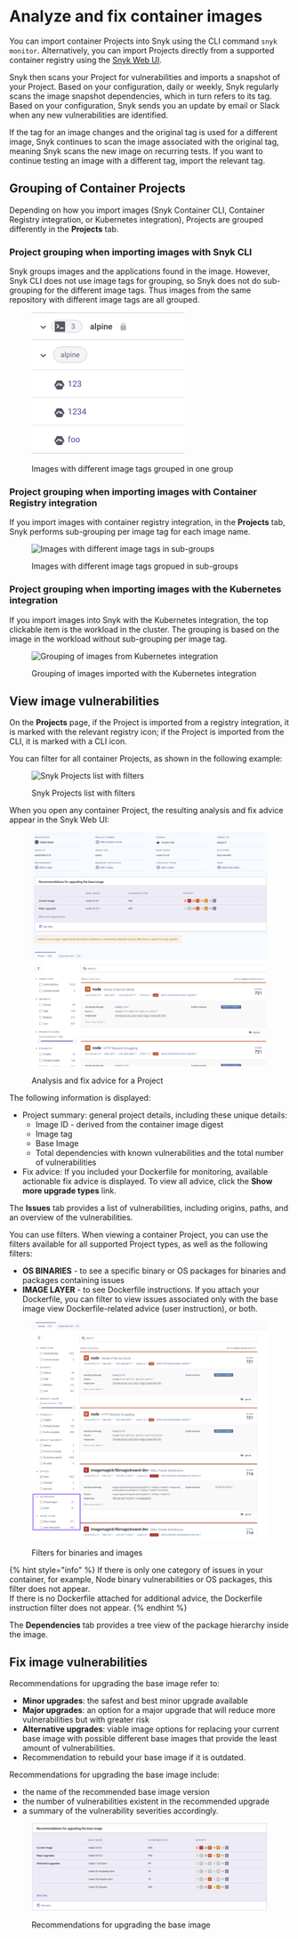 # Analyze and fix container images

You can import container Projects into Snyk using the CLI command `snyk monitor`. Alternatively, you can import Projects directly from a supported container registry using the [Snyk Web UI](../../../getting-started/quickstart/create-a-snyk-account/logging-in-to-an-existing-account.md).

Snyk then scans your Project for vulnerabilities and imports a snapshot of your Project. Based on your configuration, daily or weekly, Snyk regularly scans the image snapshot dependencies, which in turn refers to its tag. Based on your configuration, Snyk sends you an update by email or Slack when any new vulnerabilities are identified.

If the tag for an image changes and the original tag is used for a different image, Snyk continues to scan the image associated with the original tag, meaning Snyk scans the new image on recurring tests. If you want to continue testing an image with a different tag, import the relevant tag.

## Grouping of Container Projects

Depending on how you import images (Snyk Container CLI, Container Registry integration, or Kubernetes integration), Projects are grouped differently in the **Projects** tab.&#x20;

### Project grouping when importing images with Snyk CLI

Snyk groups images and the applications found in the image. However, Snyk CLI does not use image tags for grouping, so Snyk does not do sub-grouping for the different image tags. Thus images from the same repository with different image tags are all grouped.

<figure><img src="../../../.gitbook/assets/image (152).png" alt="Images with different image tags in one group"><figcaption><p>Images with different image tags grouped in one group</p></figcaption></figure>

### Project grouping when importing images with Container Registry integration

If you import images with container registry integration, in the **Projects** tab, Snyk performs sub-grouping per image tag for each image name.

<figure><img src="../../../.gitbook/assets/Screenshot 2022-08-23 at 15.13.18.png" alt="Images with different image tags in sub-groups"><figcaption><p>Images with different image tags gropued in sub-groups</p></figcaption></figure>

### Project grouping when importing images with the Kubernetes integration

If you import images into Snyk with the Kubernetes integration, the top clickable item is the workload in the cluster. The grouping is based on the image in the workload without sub-grouping per image tag.

<figure><img src="../../../.gitbook/assets/Screenshot 2022-08-22 at 19.37.56.png" alt="Grouping of images from Kubernetes integration"><figcaption><p>Grouping of images imported with the Kubernetes integration</p></figcaption></figure>

## View image vulnerabilities

On the **Projects** page, if the Project is imported from a registry integration, it is marked with the relevant registry icon; if the Project is imported from the CLI, it is marked with a CLI icon.

You can filter for all container Projects, as shown in the following example:

<figure><img src="../../../.gitbook/assets/Analysis of container.png" alt="Snyk Projects list with filters"><figcaption><p>Snyk Projects list with filters</p></figcaption></figure>

When you open any container Project, the resulting analysis and fix advice appear in the Snyk Web UI:

<figure><img src="../../../.gitbook/assets/image (315) (1).png" alt="Analysis and fix advice for a Project"><figcaption><p>Analysis and fix advice for a Project</p></figcaption></figure>

The following information is displayed:

* Project summary: general project details, including these unique details:
  * Image ID - derived from the container image digest
  * Image tag
  * Base Image
  * Total dependencies with known vulnerabilities and the total number of vulnerabilities
* Fix advice: If you included your Dockerfile for monitoring, available actionable fix advice is displayed. To view all advice, click the **Show more upgrade types** link.&#x20;

The **Issues** tab provides a list of vulnerabilities, including origins, paths, and an overview of the vulnerabilities.

You can use filters. When viewing a container Project, you can use the filters available for all supported Project types, as well as the following filters:

* **OS BINARIES** - to see a specific binary or OS packages for binaries and packages containing issues
* **IMAGE LAYER** - to see Dockerfile instructions. If you attach your Dockerfile, you can filter to view issues associated only with the base image view Dockerfile-related advice (user instruction), or both.

<figure><img src="../../../.gitbook/assets/image (195) (1) (1) (1) (1) (1) (1) (1) (1) (1) (1) (1) (1) (1) (1) (2).png" alt="Filters for binaries and images"><figcaption><p>Filters for binaries and images</p></figcaption></figure>

{% hint style="info" %}
If there is only one category of issues in your container, for example, Node binary vulnerabilities or OS packages, this filter does not appear.\
If there is no Dockerfile attached for additional advice, the Dockerfile instruction filter does not appear.
{% endhint %}

The **Dependencies** tab provides a tree view of the package hierarchy inside the image.

## Fix image vulnerabilities

Recommendations for upgrading the base image refer to:

* **Minor upgrades**: the safest and best minor upgrade available
* **Major upgrades**: an option for a major upgrade that will reduce more vulnerabilities but with greater risk
* **Alternative upgrades**: viable image options for replacing your current base image with possible different base images that provide the least amount of vulnerabilities.
* Recommendation to rebuild your base image if it is outdated.

Recommendations for upgrading the base image include:

* the name of the recommended base image version
* the number of vulnerabilities existent in the recommended upgrade
* a summary of the vulnerability severities accordingly.

<figure><img src="../../../.gitbook/assets/image (115) (1) (2) (1) (1) (1) (1) (1) (1) (1) (1) (1) (1) (1) (1) (1) (1) (1) (1) (1) (1) (1) (1) (1) (1) (1) (1) (1) (1) (1) (1) (1) (1) (1) (1) (1) (1) (1) (1) (1).png" alt="Recommendations for upgrading the base image"><figcaption><p>Recommendations for upgrading the base image</p></figcaption></figure>
